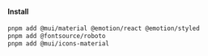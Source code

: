 #### Install

```bash
pnpm add @mui/material @emotion/react @emotion/styled
pnpm add @fontsource/roboto
pnpm add @mui/icons-material
```
